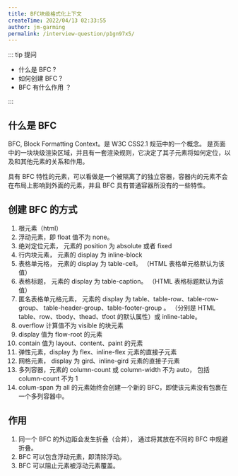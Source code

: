 ```yaml
---
title: BFC块级格式化上下文
createTime: 2022/04/13 02:33:55
author: jm-garming
permalink: /interview-question/p1gn97x5/
---
```


::: tip 提问

- 什么是 BFC ?
- 如何创建 BFC ?
- BFC 有什么作用 ？

:::

## 什么是 BFC

BFC, Block Formatting Context。是 W3C CSS2.1 规范中的一个概念。 是页面中的一块块级渲染区域，并且有一套渲染规则，它决定了其子元素将如何定位，以及和其他元素的关系和作用。

具有 BFC 特性的元素，可以看做是一个被隔离了的独立容器，容器内的元素不会在布局上影响到外面的元素，并且 BFC 具有普通容器所没有的一些特性。

## 创建 BFC 的方式

1. 根元素（html）
2. 浮动元素，即 float 值不为 none。
3. 绝对定位元素， 元素的 position 为 absolute 或者 fixed
4. 行内块元素， 元素的 display 为 inline-block
5. 表格单元格， 元素的 display 为 table-cell。 （HTML 表格单元格默认为该值）
6. 表格标题， 元素的 display 为 table-caption。 （HTML 表格标题默认为该值）
7. 匿名表格单元格元素， 元素的 display 为 table、table-row、table-row-group、
   table-header-group、table-footer-group 。 （分别是 HTML table、row、tbody、thead、tfoot 的默认属性）或 inline-table。
8. overflow 计算值不为 visible 的块元素
9. display 值为 flow-root 的元素
10. contain 值为 layout、content、paint 的元素
11. 弹性元素，display 为 flex、inline-flex 元素的直接子元素
12. 网格元素， display 为 gird、inline-gird 元素的直接子元素
13. 多列容器，元素的 column-count 或 column-width 不为 auto， 包括 column-count 不为 1
14. colum-span 为 all 的元素始终会创建一个新的 BFC，即使该元素没有包裹在一个多列容器中。

## 作用

1. 同一个 BFC 的外边距会发生折叠（合并）， 通过将其放在不同的 BFC 中规避折叠。
2. BFC 可以包含浮动元素，即清除浮动。
3. BFC 可以阻止元素被浮动元素覆盖。
